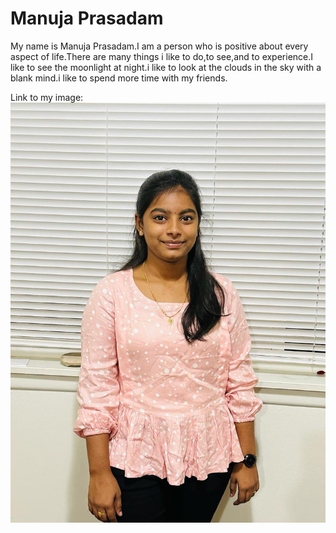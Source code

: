 # Manuja Prasadam

My name is Manuja Prasadam.I am a person who is positive about every aspect of life.There are many things i like to do,to see,and to experience.I like to see the moonlight at night.i like to look at the clouds in the sky with a blank mind.i like to spend more time with my friends.

Link to my image: ![myimg](myimg.jpeg)